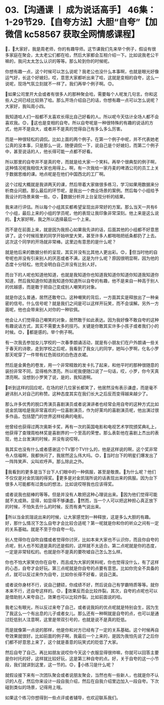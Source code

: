 # 03.【沟通课 丨 成为说话高手】 46集：1-29节29.【自夸方法】大胆“自夸”【加微信 kc58567 获取全网情感课程】

🎼，🎼大家好，我是周老师，你的有趣导师。这节课我们先来举个例子，假设有很多家庭在聚会，太太老公们都在哈，然后大家都会互相介绍一下。比如说我老公干嘛的，我问太太怎么认识的等等。那么轮到你的时候呢。

你想有趣一点，这个时候可以怎么说呢？我老公也没什么本事啊，也就是眼光好像运气好，长这个好媳妇，哎，意思大家都听出来了哈，这就是变相的自夸，这么一说呢，现场气氛立刻就不一样了。我们再举个例子啊。😊。

🎼如果公司里开大会或者有很多人的那种聚会哈，需要每个人呢发几句言。你和这些人之间已经比较熟了哈。那么开场介绍自己的话，你想有趣一点可以怎么说呢？大家好，我叫周小四。

我知道哈人们一般都不太喜欢长得比自己好看的人。所以呢今天估计全场人都不会喜欢我。😊，🎼这也是变相的自夸。所以自夸呢是一种很特殊的有趣的说话的方式，他并不是自大，或者并不是真的觉得自己有多么多么厉害。

而是一种很轻松的调侃。比如上面的两个例子。在第一个例子中呢，并不代表她老公真的没本事，只是那么一说，随便调侃一下，说自己是个好媳妇，而第二个例子中，甚至说话的人，他长得可能一点都不好看。

所以那里的自夸并不是真的夸，而就是给大家一个笑料。再举个很典型的例子啊，这种情况呢我相信大家也用得上。啊，有一次我给一家丹麦的啤酒公司的员工上关于数据思维的课。地点呢是在他们中国西北的工厂啊。

这个过程大概就是我讲两天的课，然后带着大家做很多练习，学习如果用数据来分析商业问题。那么最后的环节呢，是我出一个商业场景的案例。然后每个小组给予我设计的场景来做一些。😊，🎼数据分析并上台呈现分析的结果。

我来进行评估。所以每个小组其实都希望呈现出非常好的方案。那么当天一共有6个小组，最后上来的小组的学员呢，他的表现让我印象非常深刻。他上来是这么说的。🎼大家好啊，我之所以选择最后一个上来。

而不是在前面上来，就是因为我担心如果我先讲的话，后面其他的小组都不好意思讲了。这个时候班里的同学开始哄堂大笑，甚至许多人都啪啪把纸条都扔了上去。这次这个同学的开场就非常棒。这里边有意思的是什么呢？

就是他后来的数据分析的呈现，其实并没有比其他人更出彩。😊，🎼但当时他的自夸呢也并没有引来别人的厌恶或者不满，这是为什么呢？原因很明显啊，因为他的态度十分轻松，他完全明白自己并没有比别人好。

而台下的人呢也知道他知道，也就是我知道你也知道我知道你知道你知道我知道你知道，然后我知道你知道我知道你知道所以自夸的有趣，他不是来自一种高于别人的优越感，而是敢于把自己变成别人嘲笑的对象。

就是你这么普通，居然还敢夸口。这种嘲笑的背后，一方面其实是释放出了一种亲密的信号。什么信号呢？就是我们之间是可以这样开玩笑，而不会误解。另外一方面呢，他也会带来别人对你的一种钦佩。

他会让人们觉得自己嘲笑的对象，居然敢于如此表达。因为我好像不敢自夸的这种有趣说话方式，其实不需要太多的技巧。关键是你敢其实许多小孩子或者我们小的时候。😊，🎼都是感的。举个例子啊。

有一次我去参加女儿学校的一次春季朗诵活动，就是有小朋友们在户外朗诵一些关于春天的诗歌，走到学校之后呢，我看到了我女儿的同学，她叫小罗啊，化名小罗那天呢穿了一件带有红色斑纹的白色连衣裙。

然后是金黄色的卷发，用一个非常精致的发卡扎了起来，和他平时的那种很随意的装扮非常不同，显得格外漂亮。所以呢我便随口说了一句话，哎，小罗，你今天真漂亮啊。没想到小罗笑了说，是的，我知道啊。

🎼听到这样的回应呢，在场的好几位家长都笑了，他居然没有表示谦虚，而是毫不避讳别人对自己的称赞。这种态度其实在我们长大之后反而变得越来越少了。

那么许多优秀的脱口秀演员喜剧演员或者说演讲者也经常会用自夸的这种方式比如说金凯瑞哈是我非常喜欢的一位喜剧演员，作为好莱坞的喜剧演员呢，他出演过很多作品，包括楚门的世界这样经典的电影。

他曾经也获得过两次奥斯卡奖，再有一次的英国电影和电视艺术学院颁奖典礼上，他获得了查理周柏林奖是喜剧界的一个至高的荣誉。那么表彰他在喜剧上杰出的表现，他上台发演的时候，并没有说哎呀。

我其实也没有什么或者感谢这个TV那个TV什么的，他是这样说的啊，这个奖非常令人信福啊，我都快问了，我居然这么伟大吗。😊，🎼当时台下的明星们爆发出了一阵阵笑声、尖叫欢呼声。那么除此之外。

🎼我看到的更多是当下台下人们眼中的一种佩服，甚至是敬畏。🎼为什么呢？他们不仅仅是对金凯瑞的得奖。🎼更多是对金凯瑞所说的话表现出来的佩服。因为台下很多人可能都有过类似的想法，比如说哎呀我也应该得奖。

或者说我也挺棒的等等。但是并没有人敢把这种心理说出来。🎼因为他们觉得可能就不太成熟，显得，如显得不够谦虚。🎼然而，当一个人可以把这种担心真正放下的时候，不怕失去什么的时候，反而有勇气说出来。

🎼所以当金凯瑞说出来的时候，让大家感觉到一种释放，这是多么大胆的有趣。好，那什么情况下怎么自夸才会比较合适呢？第一呢就是你和你的听众之间有一定的关系基础。就是不至于你自夸一句。

别人觉得你在自吹自擂或者觉得你讨厌，比如本来大家也不认识你，而且你自夸的点呢，别人也不知道是真的还是假的，这样就不太适合。第二点呢就是你的态度，一定是非常轻松的。也就是你不是真的要吹嘘自己怎么怎么样。

你也不怕大家笑仿你在自夸，而且成为大家的笑料呢，你也觉得没什么，有了这样的心态，自夸才会好玩。第三点呢就是你自夸的点要有意思。比如你完全不具备的点，就可以反过来作为自夸，比如你长得不好看，说自己美。

或者说你身材不行，说自己健硕，你成绩不好，然后说自己有学霸特质等等。就你本来不行，还自夸这样的。😊，🎼效果反而会比较炸裂。其次，自夸的点呢也可以是借助别人来夸自己，效果也可以比较炸裂。比如前面说的哈。

我老公有眼光，所以反过来夸了自己，或者说我妈的优点呢就是特别会生，因为生了我这么一个有出息的儿子或者女儿。那么还有一种啊就是自夸的点，也可以是通过贬低别人注意啊，这里是带双引号的，也就是说不是真的贬低。

而是就像第一点说的那样，他是你和对方已经有了一定的关系基础。这个时候再自夸效果就很好。比如前面的例子啊，我最后一个上来的，是因为我怕先说了之后你们都不好意思上来了，这个就是善意的玩笑式的贬低了大家。

然后自夸了自己。再比如朋友说哎你今天这个衣服显得很帅嘛，你就可以回答主要是你衬托的好，这样就比较好玩，这是第三种自夸的点。好，关于自夸的这一小节段，我们就讲到这里，这一节的。😊，🎼小练习是什么呢？

就假设接下来有一次团队聚会或者说朋友聚会，当然也有一些新人，也就是你不认识的人在，然后你来设计一段自我介绍，然后在自我介绍里边加入一段自夸。下次碰到类似的场景，记得用上哦。

如果这个练习你想得到一些点评或者辅导，也欢迎联系我们。